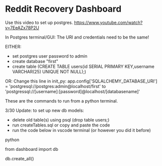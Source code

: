 # Reddit Recovery Dashboard
 
Use this video to set up postgres. https://www.youtube.com/watch?v=7EeAZx78P2U

In Postgres terminal/GUI: The URI and credentials need to be the same!

EITHER:
- set postgres user password to admin
- create database "first"
- create table (CREATE TABLE users(id SERIAL PRIMARY KEY,username VARCHAR(25) UNIQUE NOT NULL);)

OR: 
Change this line in init_py:
app.config['SQLALCHEMY_DATABASE_URI'] = 'postgresql://postgres:admin@localhost/first'
to
'postgressql://[username]:[password]@localhost/[databasename]'

These are the commands to run from a python terminal. 

3/30 Update: to set up new db models:
- delete old table(s) using psql (drop table users;)
- run createTables.sql or copy and paste the code
- run the code below in vscode terminal (or however you did it before)

python

from dashboard import db

db.create_all()


